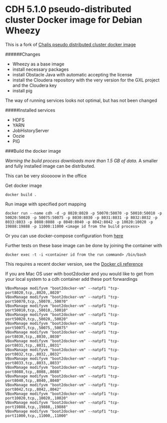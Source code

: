 # CDH 5.1.0 pseudo-distributed cluster Docker image for Debian Wheezy

This is a fork of [Chalis pseudo distributed cluster docker image](https://github.com/chali/cdh5-pseudo-distributed-cluster-docker) 

######Changes
* Wheezy as a base image
* install necessary packages
* install Obstacle Java with automatic accepting the license
* install the Cloudera repository with the very version for the GXL project and the Cloudera key 
* install pig

The way of running services looks not optimal, but has not been changed


#####Installed services
* HDFS
* YARN
* JobHistoryServer
* Oozie
* PIG


###Build the docker image

*Warning the build process downloads more than 1.5 GB of data.* A smaller and fully installed image can be distributed.

This can  be very slooooow in the office

Get docker image

    docker build .

Run image with specified port mapping

    docker run --name cdh -d -p 8020:8020 -p 50070:50070 -p 50010:50010 -p 50020:50020 -p 50075:50075 -p 8030:8030 -p 8031:8031 -p 8032:8032 -p 8033:8033 -p 8088:8088 -p 8040:8040 -p 8042:8042 -p 10020:10020 -p 19888:19888 -p 11000:11000 <image id from the build process>

 Or you can use docker-compose configuration from [here](https://github.com/chali/cdh5-pseudo-distributed-cluster-docker-compose)

Further tests on these base image can be done by joining the container with

    docker exec -t -i <container id from the run command> /bin/bash
    
This requires a recent docker version, see the [Docker cli reference](https://docs.docker.com/reference/commandline/cli)
 
If you are Mac OS user with boot2docker and you would like to get from your local system to a cdh container add these port forwardings

	VBoxManage modifyvm "boot2docker-vm" --natpf1 "tcp-port8020,tcp,,8020,,8020"
	VBoxManage modifyvm "boot2docker-vm" --natpf1 "tcp-port50070,tcp,,50070,,50070"
	VBoxManage modifyvm "boot2docker-vm" --natpf1 "tcp-port50010,tcp,,50010,,50010"
	VBoxManage modifyvm "boot2docker-vm" --natpf1 "tcp-port50020,tcp,,50020,,50020"
	VBoxManage modifyvm "boot2docker-vm" --natpf1 "tcp-port50075,tcp,,50075,,50075"
	VBoxManage modifyvm "boot2docker-vm" --natpf1 "tcp-port8030,tcp,,8030,,8030"
	VBoxManage modifyvm "boot2docker-vm" --natpf1 "tcp-port8031,tcp,,8031,,8031"
	VBoxManage modifyvm "boot2docker-vm" --natpf1 "tcp-port8032,tcp,,8032,,8032"
	VBoxManage modifyvm "boot2docker-vm" --natpf1 "tcp-port8033,tcp,,8033,,8033"
	VBoxManage modifyvm "boot2docker-vm" --natpf1 "tcp-port8088,tcp,,8088,,8088"
	VBoxManage modifyvm "boot2docker-vm" --natpf1 "tcp-port8040,tcp,,8040,,8040"
	VBoxManage modifyvm "boot2docker-vm" --natpf1 "tcp-port8042,tcp,,8042,,8042"
	VBoxManage modifyvm "boot2docker-vm" --natpf1 "tcp-port10020,tcp,,10020,,10020"
	VBoxManage modifyvm "boot2docker-vm" --natpf1 "tcp-port19888,tcp,,19888,,19888"
	VBoxManage modifyvm "boot2docker-vm" --natpf1 "tcp-port11000,tcp,,11000,,11000"
